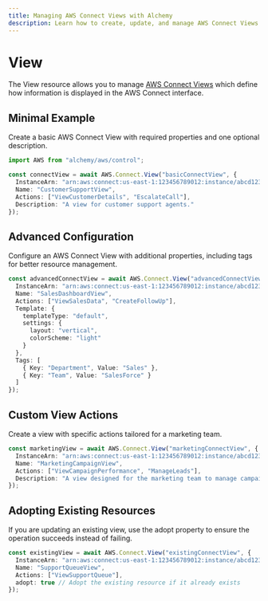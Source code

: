 ```yaml
---
title: Managing AWS Connect Views with Alchemy
description: Learn how to create, update, and manage AWS Connect Views using Alchemy Cloud Control.
---
```


# View

The View resource allows you to manage [AWS Connect Views](https://docs.aws.amazon.com/connect/latest/userguide/) which define how information is displayed in the AWS Connect interface.

## Minimal Example

Create a basic AWS Connect View with required properties and one optional description.

```ts
import AWS from "alchemy/aws/control";

const connectView = await AWS.Connect.View("basicConnectView", {
  InstanceArn: "arn:aws:connect:us-east-1:123456789012:instance/abcd1234-5678-90ef-ghij-klmnopqrstuv",
  Name: "CustomerSupportView",
  Actions: ["ViewCustomerDetails", "EscalateCall"],
  Description: "A view for customer support agents."
});
```

## Advanced Configuration

Configure an AWS Connect View with additional properties, including tags for better resource management.

```ts
const advancedConnectView = await AWS.Connect.View("advancedConnectView", {
  InstanceArn: "arn:aws:connect:us-east-1:123456789012:instance/abcd1234-5678-90ef-ghij-klmnopqrstuv",
  Name: "SalesDashboardView",
  Actions: ["ViewSalesData", "CreateFollowUp"],
  Template: {
    templateType: "default",
    settings: {
      layout: "vertical",
      colorScheme: "light"
    }
  },
  Tags: [
    { Key: "Department", Value: "Sales" },
    { Key: "Team", Value: "SalesForce" }
  ]
});
```

## Custom View Actions

Create a view with specific actions tailored for a marketing team.

```ts
const marketingView = await AWS.Connect.View("marketingConnectView", {
  InstanceArn: "arn:aws:connect:us-east-1:123456789012:instance/abcd1234-5678-90ef-ghij-klmnopqrstuv",
  Name: "MarketingCampaignView",
  Actions: ["ViewCampaignPerformance", "ManageLeads"],
  Description: "A view designed for the marketing team to manage campaigns effectively."
});
```

## Adopting Existing Resources

If you are updating an existing view, use the adopt property to ensure the operation succeeds instead of failing.

```ts
const existingView = await AWS.Connect.View("existingConnectView", {
  InstanceArn: "arn:aws:connect:us-east-1:123456789012:instance/abcd1234-5678-90ef-ghij-klmnopqrstuv",
  Name: "SupportQueueView",
  Actions: ["ViewSupportQueue"],
  adopt: true // Adopt the existing resource if it already exists
});
```
